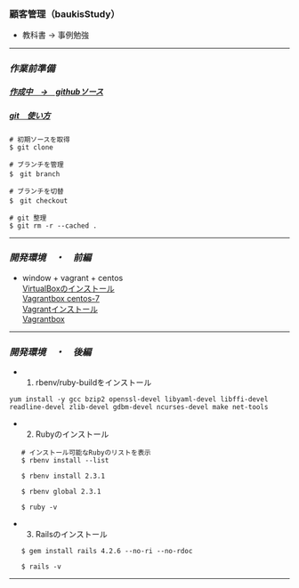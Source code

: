 ### 顧客管理（baukisStudy）
* 教科書 → 事例勉強   


---

### *作業前準備*
##### [作成中　→　githubソース][1]
[1]:https://github.com/meihaoGit/baukisStudy

##### [git　使い方][2]
[2]:https://git-scm.com/doc
~~~
# 初期ソースを取得  
$ git clone   

# ブランチを管理   
$　git branch 

# ブランチを切替    
$　git checkout 

# git 整理
$ git rm -r --cached .
~~~

---

### *開発環境　・　前編*   
* window + vagrant + centos  
  [VirtualBoxのインストール][3]  
  [Vagrantbox centos-7][4]  
  [Vagrantインストール][5]  
  [Vagrantbox][6]   

  [3]:https://www.virtualbox.org/
  [4]:https://github.com/tommy-muehle/puppet-vagrant-boxes/releases/download/1.1.0/centos-7.0-x86_64.box
  [5]:https://www.vagrantup.com/downloads.html
  [6]:http://www.vagrantbox.es/

---
### *開発環境　・　後編*  
-   1.  rbenv/ruby-buildをインストール
~~~
yum install -y gcc bzip2 openssl-devel libyaml-devel libffi-devel readline-devel zlib-devel gdbm-devel ncurses-devel make net-tools
~~~

-   2. Rubyのインストール
~~~
   # インストール可能なRubyのリストを表示
   $ rbenv install --list  
   
   $ rbenv install 2.3.1
   
   $ rbenv global 2.3.1 
   
   $ ruby -v
~~~


-   3. Railsのインストール
~~~
   $ gem install rails 4.2.6 --no-ri --no-rdoc
   
   $ rails -v
~~~
---
